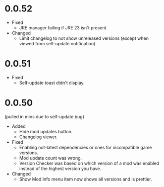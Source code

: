 # 0.0.52
- Fixed
  - JRE manager failing if JRE 23 isn't present.
- Changed
  - Limit changelog to not show unreleased versions (except when viewed from self-update notification).

# 0.0.51
- Fixed
  - Self-update toast didn't display.

# 0.0.50
(pulled in mins due to self-update bug)

- Added
  - Hide mod updates button.
  - Changelog viewer.
- Fixed
  - Enabling not-latest dependencies or ones for incompatible game versions.
  - Mod update count was wrong.
  - Version Checker was based on which version of a mod was enabled instead of the highest version you have.
- Changed
  - Show Mod Info menu item now shows all versions and is prettier.